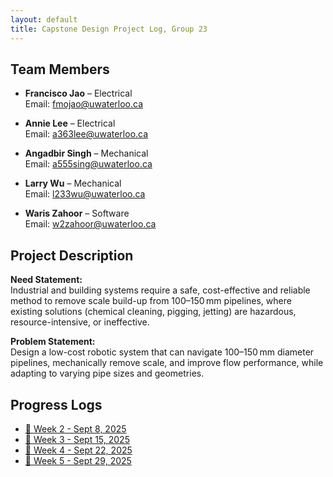 ```yaml
---
layout: default
title: Capstone Design Project Log, Group 23
---
```


## Team Members

- **Francisco Jao** – Electrical  
  Email: fmojao@uwaterloo.ca

- **Annie Lee** – Electrical  
  Email: a363lee@uwaterloo.ca

- **Angadbir Singh** – Mechanical  
  Email: a555sing@uwaterloo.ca

- **Larry Wu** – Mechanical  
  Email: l233wu@uwaterloo.ca

- **Waris Zahoor** – Software  
  Email: w2zahoor@uwaterloo.ca

## Project Description

**Need Statement:**  
Industrial and building systems require a safe, cost-effective and reliable method to remove scale build-up from 100–150 mm pipelines, where existing solutions (chemical cleaning, pigging, jetting) are hazardous, resource-intensive, or ineffective.

**Problem Statement:**  
Design a low-cost robotic system that can navigate 100–150 mm diameter pipelines, mechanically remove scale, and improve flow performance, while adapting to varying pipe sizes and geometries.

## Progress Logs

  - [📅 Week 2 - Sept 8, 2025](meetings/sept-9-2025.md)
  - [📅 Week 3 - Sept 15, 2025](meetings/sept-10-2025.md)
  - [📅 Week 4 - Sept 22, 2025](meetings/sept-22-2025.md)
  - [📅 Week 5 - Sept 29, 2025](meetings/sept-29-2025.md)
